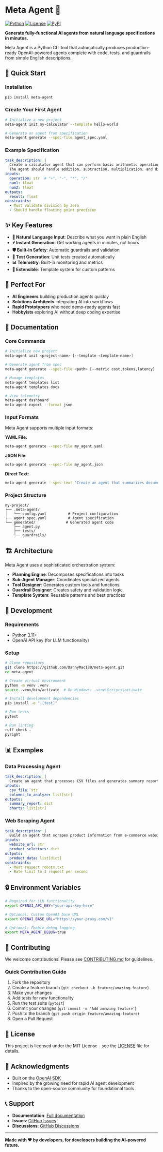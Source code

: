 # Meta Agent 🤖

[![Python](https://img.shields.io/badge/Python-3.11%2B-blue.svg)](https://python.org)
[![License](https://img.shields.io/badge/License-MIT-green.svg)](LICENSE)
[![PyPI](https://img.shields.io/pypi/v/meta-agent.svg)](https://pypi.org/project/meta-agent/)

**Generate fully-functional AI agents from natural language specifications in minutes.**

Meta Agent is a Python CLI tool that automatically produces production-ready OpenAI-powered agents complete with code, tests, and guardrails from simple English descriptions.

## 🚀 Quick Start

### Installation

```bash
pip install meta-agent
```

### Create Your First Agent

```bash
# Initialize a new project
meta-agent init my-calculator --template hello-world

# Generate an agent from specification
meta-agent generate --spec-file agent_spec.yaml
```

### Example Specification

```yaml
task_description: |
  Create a calculator agent that can perform basic arithmetic operations.
  The agent should handle addition, subtraction, multiplication, and division.
inputs:
  operation: str  # "+", "-", "*", "/"
  num1: float
  num2: float
outputs:
  result: float
constraints:
  - Must validate division by zero
  - Should handle floating point precision
```

## ✨ Key Features

- **🎯 Natural Language Input**: Describe what you want in plain English
- **⚡ Instant Generation**: Get working agents in minutes, not hours
- **🛡️ Built-in Safety**: Automatic guardrails and validation
- **🧪 Test Generation**: Unit tests created automatically
- **📊 Telemetry**: Built-in monitoring and metrics
- **🔧 Extensible**: Template system for custom patterns

## 🎯 Perfect For

- **AI Engineers** building production agents quickly
- **Solutions Architects** integrating AI into workflows  
- **Rapid Prototypers** who need demo-ready agents fast
- **Hobbyists** exploring AI without deep coding expertise

## 📖 Documentation

### Core Commands

```bash
# Initialize new project
meta-agent init <project-name> [--template <template-name>]

# Generate agent from spec
meta-agent generate --spec-file <path> [--metric cost,tokens,latency]

# Manage templates
meta-agent templates list
meta-agent templates docs

# View telemetry
meta-agent dashboard
meta-agent export --format json
```

### Input Formats

Meta Agent supports multiple input formats:

**YAML File:**
```bash
meta-agent generate --spec-file my_agent.yaml
```

**JSON File:**
```bash
meta-agent generate --spec-file my_agent.json
```

**Direct Text:**
```bash
meta-agent generate --spec-text "Create an agent that summarizes documents"
```

### Project Structure

```
my-project/
├── .meta-agent/
│   └── config.yaml          # Project configuration
├── agent_spec.yaml          # Agent specification
└── generated/              # Generated agent code
    ├── agent.py
    ├── tests/
    └── guardrails/
```

## 🏗️ Architecture

Meta Agent uses a sophisticated orchestration system:

- **Planning Engine**: Decomposes specifications into tasks
- **Sub-Agent Manager**: Coordinates specialized agents
- **Tool Designer**: Generates custom tools and functions
- **Guardrail Designer**: Creates safety and validation logic
- **Template System**: Reusable patterns and best practices

## 🔧 Development

### Requirements

- Python 3.11+
- OpenAI API key (for LLM functionality)

### Setup

```bash
# Clone repository
git clone https://github.com/DannyMac180/meta-agent.git
cd meta-agent

# Create virtual environment
python -m venv .venv
source .venv/bin/activate  # On Windows: .venv\Scripts\activate

# Install development dependencies
pip install -e ".[test]"

# Run tests
pytest

# Run linting
ruff check .
pyright
```

## 📊 Examples

### Data Processing Agent

```yaml
task_description: |
  Create an agent that processes CSV files and generates summary reports.
inputs:
  csv_file: str
  columns_to_analyze: list[str]
outputs:
  summary_report: dict
  charts: list[str]
```

### Web Scraping Agent

```yaml
task_description: |
  Build an agent that scrapes product information from e-commerce websites.
inputs:
  website_url: str
  product_selectors: dict
outputs:
  product_data: list[dict]
constraints:
  - Must respect robots.txt
  - Rate limit to 1 request per second
```

## 🔒 Environment Variables

```bash
# Required for LLM functionality
export OPENAI_API_KEY="your-api-key-here"

# Optional: Custom OpenAI base URL
export OPENAI_BASE_URL="https://your-proxy.com/v1"

# Optional: Enable debug logging
export META_AGENT_DEBUG=true
```

## 🤝 Contributing

We welcome contributions! Please see [CONTRIBUTING.md](CONTRIBUTING.md) for guidelines.

### Quick Contribution Guide

1. Fork the repository
2. Create a feature branch (`git checkout -b feature/amazing-feature`)
3. Make your changes
4. Add tests for new functionality
5. Run the test suite (`pytest`)
6. Commit your changes (`git commit -m 'Add amazing feature'`)
7. Push to the branch (`git push origin feature/amazing-feature`)
8. Open a Pull Request

## 📄 License

This project is licensed under the MIT License - see the [LICENSE](LICENSE) file for details.

## 🙏 Acknowledgments

- Built on the [OpenAI SDK](https://github.com/openai/openai-python)
- Inspired by the growing need for rapid AI agent development
- Thanks to the open-source community for foundational tools

## 📞 Support

- **Documentation**: [Full documentation](https://meta-agent.readthedocs.io/)
- **Issues**: [GitHub Issues](https://github.com/DannyMac180/meta-agent/issues)
- **Discussions**: [GitHub Discussions](https://github.com/DannyMac180/meta-agent/discussions)

---

**Made with ❤️ by developers, for developers building the AI-powered future.**